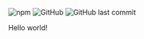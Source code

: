 ![npm](https://img.shields.io/npm/v/census-geocoder)
![GitHub](https://img.shields.io/github/license/vaxbot/census-geocoder-js)
![GitHub last commit](https://img.shields.io/github/last-commit/vaxbot/census-geocoder-js)

Hello world!
